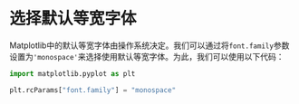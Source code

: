 # 选择默认等宽字体

Matplotlib中的默认等宽字体由操作系统决定。我们可以通过将`font.family`参数设置为`'monospace'`来选择使用默认等宽字体。为此，我们可以使用以下代码：

```python
import matplotlib.pyplot as plt

plt.rcParams["font.family"] = "monospace"
```
